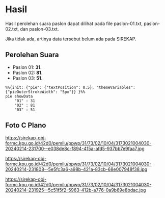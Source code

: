 # Hasil

Hasil perolehan suara paslon dapat dilihat pada file paslon-01.txt, paslon-02.txt, dan paslon-03.txt.

Jika tidak ada, artinya data tersebut belum ada pada SIREKAP.

## Perolehan Suara

 * Paslon 01: **31**.
 * Paslon 02: **81**.
 * Paslon 03: **51**.

```mermaid
%%{init: {"pie": {"textPosition": 0.5}, "themeVariables": {"pieOuterStrokeWidth": "5px"}} }%%
pie showData
    "01" : 31
    "02" : 81
    "03" : 51
```
## Foto C Plano

https://sirekap-obj-formc.kpu.go.id/42d0/pemilu/ppwp/31/73/02/10/04/3173021004030-20240214-231700--e038de8c-f894-415a-afd5-937bb7e9faa7.jpg

https://sirekap-obj-formc.kpu.go.id/42d0/pemilu/ppwp/31/73/02/10/04/3173021004030-20240214-231808--5e5fc3a6-a98b-421a-83cb-68e007948f38.jpg

https://sirekap-obj-formc.kpu.go.id/42d0/pemilu/ppwp/31/73/02/10/04/3173021004030-20240214-231925--5c51f5f2-5963-412b-a776-0a9b69e8bdac.jpg
